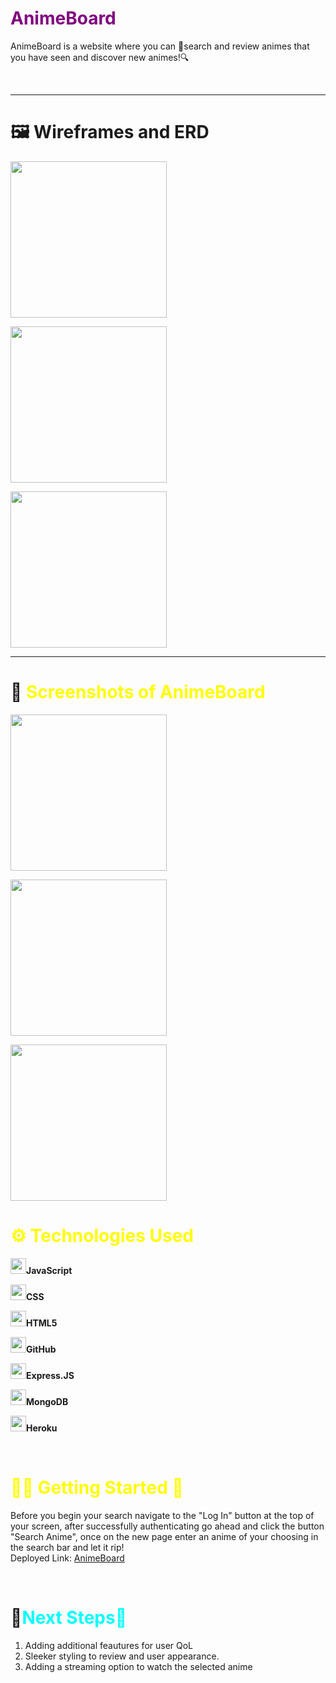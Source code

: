 
<h1><span style="color:purple">AnimeBoard</h1>
<p>AnimeBoard is a website where you can 🔎search and review animes that you have seen and discover new animes!🔍</p>
<br>
<hr>
<h1>🖼 Wireframes and ERD</h1>
<img src="https://i.imgur.com/HDSW8S2.png" style="width:250px" style="height:250px"><br>

<img src="https://i.imgur.com/PSucv0N.png" style="width:250px" style="height:250px"><br>

<img src="https://i.imgur.com/YqYPHHZ.png" style="width:250px" style="height:250px">
<br>
<hr>
<h1>📸 <span style="color:yellow">Screenshots of AnimeBoard</h1>
<div>
<img src="https://i.imgur.com/RSkL2Il.png" style="width:250px" style="height:250px"><br>

<img src="https://i.imgur.com/700Sthd.png" style="width:250px" style="height:250px"><br>

<img src="https://i.imgur.com/deqOFuN.png" style="width:250px" style="height:250px">
<br>
</div>
<h1><span style="color:yellow">⚙️ Technologies Used</h1>


<img src="https://i.imgur.com/fA0yelG.png" style="width:25px" style="height:25px"><b>JavaScript</b><br>

<img src="https://i.imgur.com/lxjGmur.png" style="width:25px" style="height:25px"><b>CSS</b><br>

<img src="https://i.imgur.com/V1IYuBW.png" style="width:25px" style="height:25px"><b>HTML5</b><br>

<img src="https://i.imgur.com/uz37Plp.png" style="width:25px" style="height:25px"><b>GitHub</b><br>

<img src="https://i.imgur.com/KvrS0L4.png" style="width:25px" style="height:25px"><b>Express.JS</b><br>

<img src="https://i.imgur.com/I7t25UC.png" style="width:25px" style="height:25px"><b>MongoDB</b><br>

<img src="https://i.imgur.com/x84T4qn.jpg" style="width:25px" style="height:25px"><b>Heroku</b><br>

<br>
<h1><span style="color:yellow">🏃‍♂️ Getting Started 🏃</h1>


Before you begin your search navigate to the "Log In" button at the top of your screen, after successfully authenticating go ahead and click the button "Search Anime", once on the new page enter an anime of your choosing in the search bar and let it rip!
<br>
Deployed Link: [AnimeBoard](https://animeboard.herokuapp.com/animes/)

<br>
<h1>🧊<span style="color:cyan">Next Steps🧊</h1>
<ol>
<li>Adding additional feautures for user QoL</li>
<li>Sleeker styling to review and user appearance.</li>
<li>Adding a streaming option to watch the selected anime</li>
</ol>

